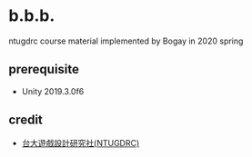 # b.b.b.

ntugdrc course material implemented by Bogay in 2020 spring

## prerequisite

- Unity 2019.3.0f6

## credit

- [台大遊戲設計研究社(NTUGDRC)](https://www.facebook.com/ntugdrc/)
